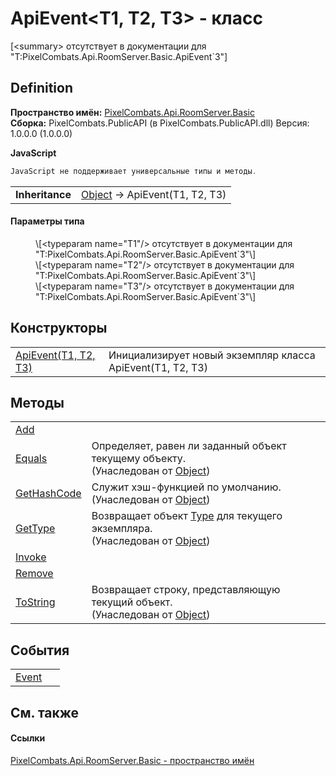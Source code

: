 # ApiEvent&lt;T1, T2, T3&gt; - класс


\[&lt;summary&gt; отсутствует в документации для "T:PixelCombats.Api.RoomServer.Basic.ApiEvent`3"\]



## Definition
**Пространство имён:** <a href="299769b5-0515-f682-c4bd-afa5af18175d">PixelCombats.Api.RoomServer.Basic</a>  
**Сборка:** PixelCombats.PublicAPI (в PixelCombats.PublicAPI.dll) Версия: 1.0.0.0 (1.0.0.0)

**JavaScript**
``` JavaScript
JavaScript не поддерживает универсальные типы и методы.
```

<table><tr><td><strong>Inheritance</strong></td><td><a href="https://learn.microsoft.com/dotnet/api/system.object" target="_blank" rel="noopener noreferrer">Object</a>  →  ApiEvent(T1, T2, T3)</td></tr>
</table>



#### Параметры типа
<dl><dt /><dd>\[&lt;typeparam name="T1"/&gt; отсутствует в документации для "T:PixelCombats.Api.RoomServer.Basic.ApiEvent`3"\]</dd><dt /><dd>\[&lt;typeparam name="T2"/&gt; отсутствует в документации для "T:PixelCombats.Api.RoomServer.Basic.ApiEvent`3"\]</dd><dt /><dd>\[&lt;typeparam name="T3"/&gt; отсутствует в документации для "T:PixelCombats.Api.RoomServer.Basic.ApiEvent`3"\]</dd></dl>

## Конструкторы
<table>
<tr>
<td><a href="c038d96f-0c67-707c-542a-1502e4654ade">ApiEvent(T1, T2, T3)</a></td>
<td>Инициализирует новый экземпляр класса ApiEvent(T1, T2, T3)</td></tr>
</table>

## Методы
<table>
<tr>
<td><a href="be71a026-646c-882c-bac4-0502a8ad6aaf">Add</a></td>
<td> </td></tr>
<tr>
<td><a href="https://learn.microsoft.com/dotnet/api/system.object.equals#system-object-equals(system-object)" target="_blank" rel="noopener noreferrer">Equals</a></td>
<td>Определяет, равен ли заданный объект текущему объекту.<br />(Унаследован от <a href="https://learn.microsoft.com/dotnet/api/system.object" target="_blank" rel="noopener noreferrer">Object</a>)</td></tr>
<tr>
<td><a href="https://learn.microsoft.com/dotnet/api/system.object.gethashcode#system-object-gethashcode" target="_blank" rel="noopener noreferrer">GetHashCode</a></td>
<td>Служит хэш-функцией по умолчанию.<br />(Унаследован от <a href="https://learn.microsoft.com/dotnet/api/system.object" target="_blank" rel="noopener noreferrer">Object</a>)</td></tr>
<tr>
<td><a href="https://learn.microsoft.com/dotnet/api/system.object.gettype#system-object-gettype" target="_blank" rel="noopener noreferrer">GetType</a></td>
<td>Возвращает объект <a href="https://learn.microsoft.com/dotnet/api/system.type" target="_blank" rel="noopener noreferrer">Type</a> для текущего экземпляра.<br />(Унаследован от <a href="https://learn.microsoft.com/dotnet/api/system.object" target="_blank" rel="noopener noreferrer">Object</a>)</td></tr>
<tr>
<td><a href="94b6e98d-c478-424f-9ea5-9a1c8a7ca370">Invoke</a></td>
<td> </td></tr>
<tr>
<td><a href="255060a1-cf2f-50d9-cd19-ee17b53c9211">Remove</a></td>
<td> </td></tr>
<tr>
<td><a href="https://learn.microsoft.com/dotnet/api/system.object.tostring#system-object-tostring" target="_blank" rel="noopener noreferrer">ToString</a></td>
<td>Возвращает строку, представляющую текущий объект.<br />(Унаследован от <a href="https://learn.microsoft.com/dotnet/api/system.object" target="_blank" rel="noopener noreferrer">Object</a>)</td></tr>
</table>

## События
<table>
<tr>
<td><a href="661732ee-e92a-488b-9334-991f1f0bddc2">Event</a></td>
<td> </td></tr>
</table>

## См. также


#### Ссылки
<a href="299769b5-0515-f682-c4bd-afa5af18175d">PixelCombats.Api.RoomServer.Basic - пространство имён</a>  
